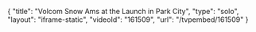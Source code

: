 {
    "title": "Volcom Snow Ams at the Launch in Park City",
    "type": "solo",
    "layout": "iframe-static",
    "videoId": "161509",
    "url": "\/tvpembed\/161509"
}
